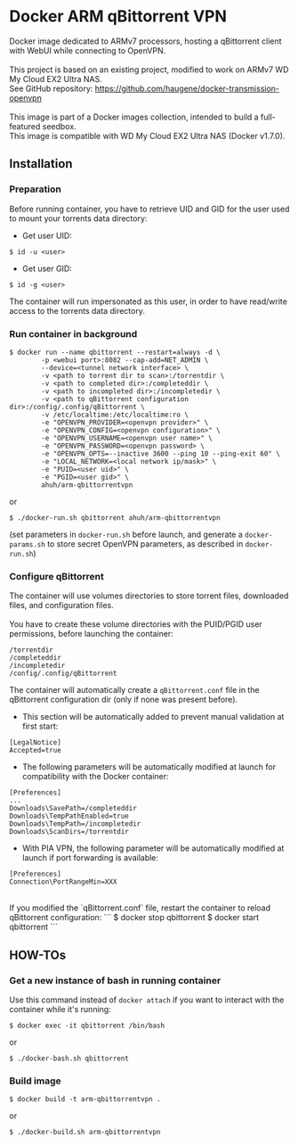 # Docker ARM qBittorrent VPN
Docker image dedicated to ARMv7 processors, hosting a qBittorrent client with WebUI while connecting to OpenVPN.<br />
<br />
This project is based on an existing project, modified to work on ARMv7 WD My Cloud EX2 Ultra NAS.<br />
See GitHub repository: https://github.com/haugene/docker-transmission-openvpn<br />
<br />
This image is part of a Docker images collection, intended to build a full-featured seedbox.<br />
This image is compatible with WD My Cloud EX2 Ultra NAS (Docker v1.7.0).<br />

## Installation

### Preparation
Before running container, you have to retrieve UID and GID for the user used to mount your torrents data directory:
* Get user UID:
```
$ id -u <user>
```
* Get user GID:
```
$ id -g <user>
```
The container will run impersonated as this user, in order to have read/write access to the torrents data directory.

### Run container in background
```
$ docker run --name qbittorrent --restart=always -d \
		-p <webui port>:8082 --cap-add=NET_ADMIN \
		--device=<tunnel network interface> \			  
		-v <path to torrent dir to scan>:/torrentdir \
		-v <path to completed dir>:/completeddir \
		-v <path to incompleted dir>:/incompletedir \
		-v <path to qBittorrent configuration dir>:/config/.config/qBittorrent \
		-v /etc/localtime:/etc/localtime:ro \
		-e "OPENVPN_PROVIDER=<openvpn provider>" \
		-e "OPENVPN_CONFIG=<openvpn configuration>" \
		-e "OPENVPN_USERNAME=<openvpn user name>" \
		-e "OPENVPN_PASSWORD=<openvpn password> \
		-e "OPENVPN_OPTS=--inactive 3600 --ping 10 --ping-exit 60" \
		-e "LOCAL_NETWORK=<local network ip/mask>" \
		-e "PUID=<user uid>" \
		-e "PGID=<user gid>" \
		ahuh/arm-qbittorrentvpn
```
or
```
$ ./docker-run.sh qbittorrent ahuh/arm-qbittorrentvpn
```
(set parameters in `docker-run.sh` before launch, and generate a `docker-params.sh` to store secret OpenVPN parameters, as described in `docker-run.sh`)

### Configure qBittorrent
The container will use volumes directories to store torrent files, downloaded files, and configuration files.<br />
<br />
You have to create these volume directories with the PUID/PGID user permissions, before launching the container:
```
/torrentdir
/completeddir
/incompletedir
/config/.config/qBittorrent
```

The container will automatically create a `qBittorrent.conf` file in the qBittorrent configuration dir (only if none was present before).<br />
* This section will be automatically added to prevent manual validation at first start:
```
[LegalNotice]
Accepted=true
```
* The following parameters will be automatically modified at launch for compatibility with the Docker container:
```
[Preferences]
...
Downloads\SavePath=/completeddir
Downloads\TempPathEnabled=true
Downloads\TempPath=/incompletedir
Downloads\ScanDirs=/torrentdir
```
* With PIA VPN, the following parameter will be automatically modified at launch if port forwarding is available:
```
[Preferences]
Connection\PortRangeMin=XXX
```
<br />
If you modified the `qBittorrent.conf` file, restart the container to reload qBittorrent configuration:
```
$ docker stop qbittorrent
$ docker start qbittorrent
```

## HOW-TOs

### Get a new instance of bash in running container
Use this command instead of `docker attach` if you want to interact with the container while it's running:
```
$ docker exec -it qbittorrent /bin/bash
```
or
```
$ ./docker-bash.sh qbittorrent
```

### Build image
```
$ docker build -t arm-qbittorrentvpn .
```
or
```
$ ./docker-build.sh arm-qbittorrentvpn
```
